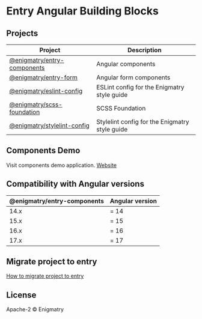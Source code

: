 # Entry Angular Building Blocks

## Projects

| Project | Description |
|-|-|
| [@enigmatry/entry-components](./libs/entry-components/README.md) | Angular components |
| [@enigmatry/entry-form](./libs/entry-form/README.md) | Angular form components |
| [@enigmatry/eslint-config](./libs/eslint-config/README.md) | ESLint config for the Enigmatry style guide |
| [@enigmatry/scss-foundation ](./libs/scss-foundation/README.md) | SCSS Foundation |
| [@enigmatry/stylelint-config](./libs/stylelint-config/README.md) | Stylelint config for the Enigmatry style guide |

## Components Demo

Visit components demo application. [Website](https://entry-demo.enigmatry.com/)

## Compatibility with Angular versions

| @enigmatry/entry-components | Angular version
|-|-|
|14.x| = 14
|15.x| = 15
|16.x| = 16
|17.x| = 17

## Migrate project to entry

[How to migrate project to entry](https://github.com/enigmatry/entry-angular-building-blocks/wiki/Migrate-project-to-Entry)

## License

Apache-2 © Enigmatry